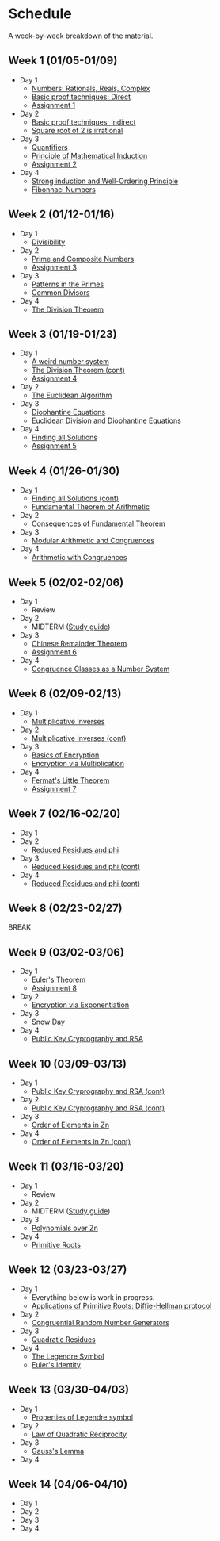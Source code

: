 # Schedule

A week-by-week breakdown of the material.

## Week  1 (01/05-01/09)

- Day 1
    - [Numbers: Rationals, Reals, Complex](notes/numbers_intro.md)
    - [Basic proof techniques: Direct](notes/proofs_basic.md)
    - [Assignment 1](assignments/1.md)
- Day 2
    - [Basic proof techniques: Indirect](notes/proofs_basic.md)
    - [Square root of 2 is irrational](notes/irrationality_of_sqrt2.md)
- Day 3
    - [Quantifiers](notes/proofs_quantifiers.md)
    - [Principle of Mathematical Induction](notes/proofs_induction.md)
    - [Assignment 2](assignments/2.md)
- Day 4
    - [Strong induction and Well-Ordering Principle](notes/proofs_induction_other.md)
    - [Fibonnaci Numbers](notes/numbers_fibonacci.md)

## Week  2 (01/12-01/16)

- Day 1
    - [Divisibility](notes/numbers_divisibility.md)
- Day 2
    - [Prime and Composite Numbers](notes/primes_intro.md)
    - [Assignment 3](assignments/3.md)
- Day 3
    - [Patterns in the Primes](notes/primes_patterns.md)
    - [Common Divisors](notes/numbers_gcd.md)
- Day 4
    - [The Division Theorem](notes/numbers_division_theorem.md)

## Week  3 (01/19-01/23)

- Day 1
    - [A weird number system](notes/weird_number_system.md)
    - [The Division Theorem (cont)](notes/numbers_division_theorem.md)
    - [Assignment 4](assignments/4.md)
- Day 2
    - [The Euclidean Algorithm](notes/numbers_euclidean_algorithm.md)
- Day 3
    - [Diophantine Equations](notes/equations_diophantine_intro.md)
    - [Euclidean Division and Diophantine Equations](notes/equations_diophantine_and_euclidean.md)
- Day 4
    - [Finding all Solutions](notes/equations_diophantine_all_solutions.md)
    - [Assignment 5](assignments/5.md)

## Week  4 (01/26-01/30)

- Day 1
    - [Finding all Solutions (cont)](notes/equations_diophantine_all_solutions.md)
    - [Fundamental Theorem of Arithmetic](notes/numbers_fundamental_theorem.md)
- Day 2
    - [Consequences of Fundamental Theorem](notes/numbers_fta_consequences.md)
- Day 3
    - [Modular Arithmetic and Congruences](notes/congruence_intro.md)
- Day 4
    - [Arithmetic with Congruences](notes/congruence_arithmetic.md)

## Week  5 (02/02-02/06)

- Day 1
    - Review
- Day 2
    - MIDTERM ([Study guide](studyGuide1.md))
- Day 3
    - [Chinese Remainder Theorem](notes/congruence_chinese_remainder.md)
    - [Assignment 6](assignments/6.md)
- Day 4
    - [Congruence Classes as a Number System](notes/congruence_system.md)

## Week  6 (02/09-02/13)

- Day 1
    - [Multiplicative Inverses](notes/congruence_multiplicative_inverses.md)
- Day 2
    - [Multiplicative Inverses (cont)](notes/congruence_multiplicative_inverses.md)
- Day 3
    - [Basics of Encryption](notes/encryption_basic.md)
    - [Encryption via Multiplication](notes/encryption_mult.md)
- Day 4
    - [Fermat's Little Theorem](notes/congruence_fermats.md)
    - [Assignment 7](assignments/7.md)

## Week  7 (02/16-02/20)

- Day 1
- Day 2
    - [Reduced Residues and phi](notes/residues_basic.md)
- Day 3
    - [Reduced Residues and phi (cont)](notes/residues_basic.md)
- Day 4
    - [Reduced Residues and phi (cont)](notes/residues_basic.md)

## Week  8 (02/23-02/27)

BREAK

## Week  9 (03/02-03/06)

- Day 1
    - [Euler's Theorem](notes/residues_eulers_theorem.md)
    - [Assignment 8](assignments/8.md)
- Day 2
    - [Encryption via Exponentiation](notes/encryption_exponentiation.md)
- Day 3
    - Snow Day
- Day 4
    - [Public Key Cryprography and RSA](notes/encryption_rsa.md)

## Week 10 (03/09-03/13)

- Day 1
    - [Public Key Cryprography and RSA (cont)](notes/encryption_rsa.md)
- Day 2
    - [Public Key Cryprography and RSA (cont)](notes/encryption_rsa.md)
- Day 3
    - [Order of Elements in Zn](notes/residues_order.md)
- Day 4
    - [Order of Elements in Zn (cont)](notes/residues_order.md)

## Week 11 (03/16-03/20)

- Day 1
    - Review
- Day 2
    - MIDTERM ([Study guide](studyGuide2.md))
- Day 3
    - [Polynomials over Zn](notes/residues_polynomials.md)
- Day 4
    - [Primitive Roots](notes/residues_primitive_roots.md)

## Week 12 (03/23-03/27)

- Day 1
    - Everything below is work in progress.
    - [Applications of Primitive Roots: Diffie-Hellman protocol](notes/encryption_diffie_hellman.md)
- Day 2
    - [Congruential Random Number Generators](notes/numbers_random.md)
- Day 3
    - [Quadratic Residues](notes/residues_quadratic.md)
- Day 4
    - [The Legendre Symbol](notes/residues_legendre.md)
    - [Euler's Identity](notes/residues_eulers_identity.md)

## Week 13 (03/30-04/03)

- Day 1
    - [Properties of Legendre symbol](notes/residues_legendre_properties.md)
- Day 2
    - [Law of Quadratic Reciprocity](notes/residues_reciprocity.md)
- Day 3
    - [Gauss's Lemma](notes/residues_gauss_lemma.md)
- Day 4

## Week 14 (04/06-04/10)

- Day 1
- Day 2
- Day 3
- Day 4
